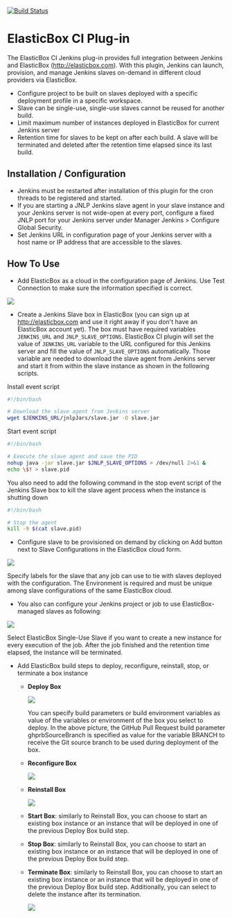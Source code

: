 [![Build Status](https://jenkins.ci.cloudbees.com/job/plugins/job/elasticbox-plugin/badge/icon)](https://jenkins.ci.cloudbees.com/job/plugins/job/elasticbox-plugin/)

ElasticBox CI Plug-in
=====================

The ElasticBox CI Jenkins plug-in provides full integration between Jenkins and ElasticBox (http://elasticbox.com).
With this plugin, Jenkins can launch, provision, and manage Jenkins slaves on-demand in different cloud providers via ElasticBox.

  - Configure project to be built on slaves deployed with a specific deployment profile in a specific workspace.
  - Slave can be single-use, single-use slaves cannot be reused for another build.
  - Limit maximum number of instances deployed in ElasticBox for current Jenkins server
  - Retention time for slaves to be kept on after each build. A slave will be terminated and deleted after the retention time elapsed since its last build.

Installation / Configuration
----------------------------

  - Jenkins must be restarted after installation of this plugin for the cron threads to be registered and started.
  - If you are starting a JNLP Jenkins slave agent in your slave instance and your Jenkins server is not wide-open at every port, configure a fixed JNLP port for your Jenkins server under Manager Jenkins > Configure Global Security.
  - Set Jenkins URL in configuration page of your Jenkins server with a host name or IP address that are accessible to the slaves.

How To Use
----------
  - Add ElasticBox as a cloud in the configuration page of Jenkins. Use Test Connection to make sure the information specified is correct.

  ![](https://wiki.jenkins-ci.org/download/attachments/72778254/elasticbox-cloud.png)

  - Create a Jenkins Slave box in ElasticBox (you can sign up at http://elasticbox.com and use it right away if you don't have an ElasticBox account yet). The box must have required variables `JENKINS_URL` and `JNLP_SLAVE_OPTIONS`. ElasticBox CI plugin will set the value of `JENKINS_URL` variable to the URL configured for this Jenkins server and fill the value of `JNLP_SLAVE_OPTIONS` automatically. Those variable are needed to download the slave agent from Jenkins server and start it from within the slave instance as shown in the following scripts. 
  
  Install event script
  ```sh
  #!/bin/bash

  # Download the slave agent from Jenkins server
  wget $JENKINS_URL/jnlpJars/slave.jar -O slave.jar  
  ```
  Start event script
  ```sh
  #!/bin/bash

  # Execute the slave agent and save the PID
  nohup java -jar slave.jar $JNLP_SLAVE_OPTIONS > /dev/null 2>&1 &
  echo \$! > slave.pid
  ```
  You also need to add the following command in the stop event script of the Jenkins Slave box to kill the slave agent process when the instance is shutting down
  ```sh
  #!/bin/bash

  # Stop the agent
  kill -9 $(cat slave.pid)
  ```
  
  - Configure slave to be provisioned on demand by clicking on Add button next to Slave Configurations in the ElasticBox cloud form.
  
  ![](https://wiki.jenkins-ci.org/download/attachments/72778254/slave-config.png)  

  Specify labels for the slave that any job can use to tie with slaves deployed with the configuration. The Environment is required and must be unique among slave configurations of the same ElasticBox cloud.

  - You also can configure your Jenkins project or job to use ElasticBox-managed slaves as following:
  
  ![](https://wiki.jenkins-ci.org/download/attachments/72778254/instance-creation.png)

  Select ElasticBox Single-Use Slave if you want to create a new instance for every execution of the job. After the job finished and the retention time elapsed, the instance will be terminated.
  
  - Add ElasticBox build steps to deploy, reconfigure, reinstall, stop, or terminate a box instance
    - **Deploy Box**

      ![](https://wiki.jenkins-ci.org/download/attachments/72778254/deploy.png)

      You can specify build parameters or build environment variables as value of the variables or environment of the box you select to deploy. In the above picture, the GitHub Pull Request build parameter ghprbSourceBranch is specified as value for the variable BRANCH to receive the Git source branch to be used during deployment of the box.
    
    - **Reconfigure Box**
    
      ![](https://wiki.jenkins-ci.org/download/attachments/72778254/reconfigure.png)
    
    - **Reinstall Box**
    
      ![](https://wiki.jenkins-ci.org/download/attachments/72778254/reinstall-existing.png)
    
    - **Start Box**: similarly to Reinstall Box, you can choose to start an existing box instance or an instance that will be deployed in one of the previous Deploy Box build step.
    
    - **Stop Box**: similarly to Reinstall Box, you can choose to start an existing box instance or an instance that will be deployed in one of the previous Deploy Box build step.
    
    - **Terminate Box**: similarly to Reinstall Box, you can choose to start an existing box instance or an instance that will be deployed in one of the previous Deploy Box build step. Additionally, you can select to delete the instance after its termination. 
    
      ![](https://wiki.jenkins-ci.org/download/attachments/72778254/terminate.png)
